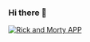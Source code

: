 ### Hi there 👋


[<img align=center alt="Rick and Morty APP" src="https://github-readme-stats.vercel.app/api/pin/?username=joachimschmidt&repo=rick_and_morty_app&theme=dark&hide_border=true"/>](https://github.com/joachimschmidt/rick_and_morty_app)

<!--
**joachimschmidt/joachimschmidt** is a ✨ _special_ ✨ repository because its `README.md` (this file) appears on your GitHub profile.

Here are some ideas to get you started:

- 🔭 I’m currently working on ...
- 🌱 I’m currently learning ...
- 👯 I’m looking to collaborate on ...
- 🤔 I’m looking for help with ...
- 💬 Ask me about ...
- 📫 How to reach me: ...
- 😄 Pronouns: ...
- ⚡ Fun fact: ...
-->
